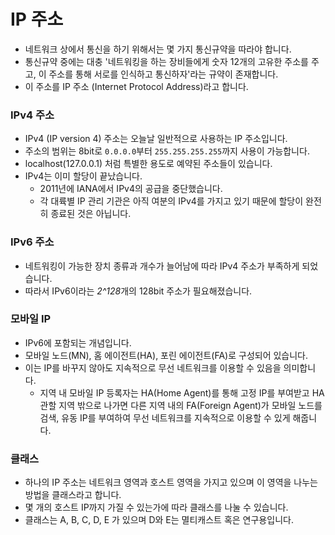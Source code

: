 # IP 주소

* 네트워크 상에서 통신을 하기 위해서는 몇 가지 통신규약을 따라야 합니다.
* 통신규약 중에는 대충 '네트워킹을 하는 장비들에게 숫자 12개의 고유한 주소를 주고, 이 주소를 통해 서로를 인식하고 통신하자'라는 규약이 존재합니다.
* 이 주소를 IP 주소 (Internet Protocol Address)라고 합니다.



### IPv4 주소

* IPv4 (IP version 4) 주소는 오늘날 일반적으로 사용하는 IP 주소입니다. 
* 주소의 범위는 8bit로 `0.0.0.0`부터 `255.255.255.255`까지 사용이 가능합니다.
* localhost(127.0.0.1) 처럼 특별한 용도로 예약된 주소들이 있습니다.
* IPv4는 이미 할당이 끝났습니다.
  * 2011년에 IANA에서 IPv4의 공급을 중단했습니다.
  * 각 대륙별 IP 관리 기관은 아직 여분의 IPv4를 가지고 있기 때문에 할당이 완전히 종료된 것은 아닙니다.



### IPv6 주소

* 네트워킹이 가능한 장치 종류과 개수가 늘어남에 따라 IPv4 주소가 부족하게 되었습니다.
* 따라서 IPv6이라는 *2^128*개의 128bit 주소가 필요해졌습니다.



### 모바일 IP

* IPv6에 포함되는 개념입니다.
* 모바일 노드(MN), 홈 에이전트(HA), 포린 에이전트(FA)로 구성되어 있습니다.
* 이는 IP를 바꾸지 않아도 지속적으로 무선 네트워크를 이용할 수 있음을 의미합니다.
  * 지역 내 모바일 IP 등록자는 HA(Home Agent)를 통해 고정 IP를 부여받고 HA 관할 지역 밖으로 나가면 다른 지역 내의 FA(Foreign Agent)가 모바일 노드를 검색, 유동 IP를 부여하여 무선 네트워크를 지속적으로 이용할 수 있게 해줍니다.





### 클래스

* 하나의 IP 주소는 네트워크 영역과 호스트 영역을 가지고 있으며 이 영역을 나누는 방법을 클래스라고 합니다.
* 몇 개의 호스트 IP까지 가질 수 있는가에 따라 클래스를 나눌 수 있습니다.
* 클래스는 A, B, C, D, E 가 있으며 D와 E는 멸티캐스트 혹은 연구용입니다.

